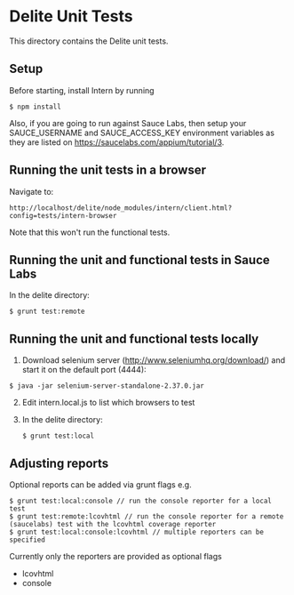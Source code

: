 # Delite Unit Tests

This directory contains the Delite unit tests.

## Setup

Before starting, install Intern by running

```
$ npm install
```

Also, if you are going to run against Sauce Labs, then
setup your SAUCE_USERNAME and SAUCE_ACCESS_KEY environment variables as they are listed
on https://saucelabs.com/appium/tutorial/3.


## Running the unit tests in a browser

Navigate to:

```
http://localhost/delite/node_modules/intern/client.html?config=tests/intern-browser
```

Note that this won't run the functional tests.


## Running the unit and functional tests in Sauce Labs

In the delite directory:

```
$ grunt test:remote
```

## Running the unit and functional tests locally

1) Download selenium server (http://www.seleniumhq.org/download/) and start it on the default port (4444):

```
$ java -jar selenium-server-standalone-2.37.0.jar
```

2) Edit intern.local.js to list which browsers to test

3) In the delite directory:

   ```
   $ grunt test:local
   ```


## Adjusting reports

Optional reports can be added via grunt flags e.g.

    $ grunt test:local:console // run the console reporter for a local test
    $ grunt test:remote:lcovhtml // run the console reporter for a remote (saucelabs) test with the lcovhtml coverage reporter
    $ grunt test:local:console:lcovhtml // multiple reporters can be specified

Currently only the reporters are provided as optional flags
   * lcovhtml
   * console





